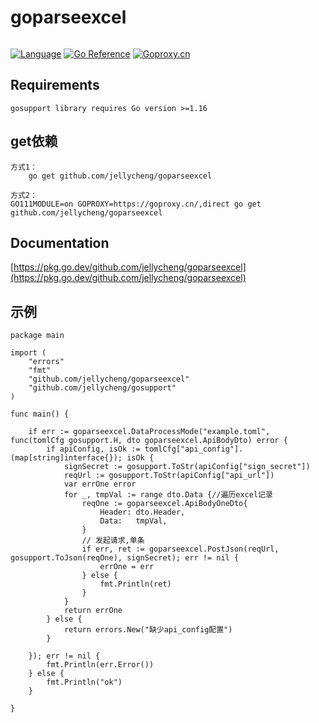 # goparseexcel
```

```
[![Language](https://img.shields.io/badge/Language-Go-blue.svg)](https://golang.org/)
[![Go Reference](https://pkg.go.dev/badge/github.com/jellycheng/goparseexcel.svg)](https://pkg.go.dev/github.com/jellycheng/goparseexcel)
[![Goproxy.cn](https://goproxy.cn/stats/github.com/jellycheng/goparseexcel/badges/download-count.svg)](https://goproxy.cn/stats/github.com/jellycheng/goparseexcel/badges/download-count.svg)

## Requirements
```
gosupport library requires Go version >=1.16

```

## get依赖
```
方式1：
    go get github.com/jellycheng/goparseexcel

方式2：
GO111MODULE=on GOPROXY=https://goproxy.cn/,direct go get github.com/jellycheng/goparseexcel

```

## Documentation
[https://pkg.go.dev/github.com/jellycheng/goparseexcel](https://pkg.go.dev/github.com/jellycheng/goparseexcel)

## 示例
```
package main

import (
	"errors"
	"fmt"
	"github.com/jellycheng/goparseexcel"
	"github.com/jellycheng/gosupport"
)

func main() {

	if err := goparseexcel.DataProcessMode("example.toml", func(tomlCfg gosupport.H, dto goparseexcel.ApiBodyDto) error {		
		if apiConfig, isOk := tomlCfg["api_config"].(map[string]interface{}); isOk {
			signSecret := gosupport.ToStr(apiConfig["sign_secret"])
			reqUrl := gosupport.ToStr(apiConfig["api_url"])
            var errOne error
            for _, tmpVal := range dto.Data {//遍历excel记录
                reqOne := goparseexcel.ApiBodyOneDto{
                    Header: dto.Header,
                    Data:   tmpVal,
                }
                // 发起请求,单条
                if err, ret := goparseexcel.PostJson(reqUrl, gosupport.ToJson(reqOne), signSecret); err != nil {
                    errOne = err
                } else {
                    fmt.Println(ret)
                }
            }
            return errOne
		} else {
			return errors.New("缺少api_config配置")
		}

	}); err != nil {
		fmt.Println(err.Error())
	} else {
		fmt.Println("ok")
	}

}

```
